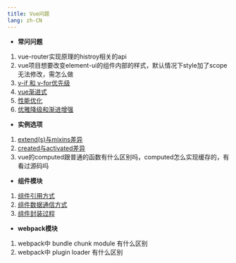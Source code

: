 ```yaml
---
title: Vue问题
lang: zh-CN
---
```


- **常问问题**
1. vue-router实现原理的histroy相关的api
2. vue项目想要改变element-ui的组件内部的样式，默认情况下style加了scope无法修改，需怎么做
3. [v-if 和 v-for优先级](./vue/FAQs/priorityVifWithVfor.md)
4. [vue渐进式](./vue/FAQs/progressive.md)
5. [性能优化](./vue/FAQs/optimizationPerformance.md)
5. [优雅降级和渐进增强](./vue/FAQs/gracefulDegradationAndGradualEnhancement.md)


- **实例选项**
1. [extend(s)与mixins差异](./vue/Example/diffExtend(s)WithMixins.md)
2. [created与activated差异](./vue/Example/diffCreatedWithActivated.md)
3. vue的computed跟普通的函数有什么区别吗，computed怎么实现缓存的，有看过源码吗


- **组件模块**
1. [组件引用方式](./vue/Component/introduction.md)
2. [组件数据通信方式](./vue/Component/introduction.md)
3. [组件封装过程](./vue/Component/package.md)

- **webpack模块**
1. webpack中 bundle chunk module 有什么区别
2. webpack中 plugin loader 有什么区别
